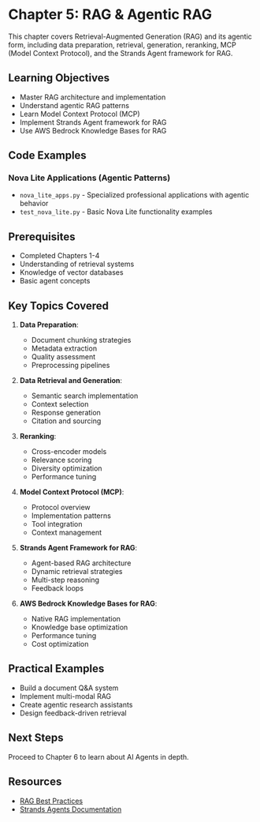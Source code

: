 # Chapter 5: RAG & Agentic RAG

This chapter covers Retrieval-Augmented Generation (RAG) and its agentic form, including data preparation, retrieval, generation, reranking, MCP (Model Context Protocol), and the Strands Agent framework for RAG.

## Learning Objectives
- Master RAG architecture and implementation
- Understand agentic RAG patterns
- Learn Model Context Protocol (MCP)
- Implement Strands Agent framework for RAG
- Use AWS Bedrock Knowledge Bases for RAG

## Code Examples

### Nova Lite Applications (Agentic Patterns)
- `nova_lite_apps.py` - Specialized professional applications with agentic behavior
- `test_nova_lite.py` - Basic Nova Lite functionality examples

## Prerequisites
- Completed Chapters 1-4
- Understanding of retrieval systems
- Knowledge of vector databases
- Basic agent concepts

## Key Topics Covered
1. **Data Preparation**:
   - Document chunking strategies
   - Metadata extraction
   - Quality assessment
   - Preprocessing pipelines

2. **Data Retrieval and Generation**:
   - Semantic search implementation
   - Context selection
   - Response generation
   - Citation and sourcing

3. **Reranking**:
   - Cross-encoder models
   - Relevance scoring
   - Diversity optimization
   - Performance tuning

4. **Model Context Protocol (MCP)**:
   - Protocol overview
   - Implementation patterns
   - Tool integration
   - Context management

5. **Strands Agent Framework for RAG**:
   - Agent-based RAG architecture
   - Dynamic retrieval strategies
   - Multi-step reasoning
   - Feedback loops

6. **AWS Bedrock Knowledge Bases for RAG**:
   - Native RAG implementation
   - Knowledge base optimization
   - Performance tuning
   - Cost optimization

## Practical Examples
- Build a document Q&A system
- Implement multi-modal RAG
- Create agentic research assistants
- Design feedback-driven retrieval

## Next Steps
Proceed to Chapter 6 to learn about AI Agents in depth.

## Resources
- [RAG Best Practices](https://aws.amazon.com/blogs/machine-learning/amazon-bedrock-knowledge-bases-now-supports-advanced-parsing-chunking-and-multimodal-document-processing/)
- [Strands Agents Documentation](https://strandsagents.com/)
